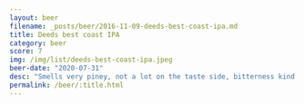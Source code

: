```yaml
---
layout: beer
filename: _posts/beer/2016-11-09-deeds-best-coast-ipa.md
title: Deeds best coast IPA
category: beer
score: 7
img: /img/list/deeds-best-coast-ipa.jpeg
beer-date: "2020-07-31"
desc: "Smells very piney, not a lot on the taste side, bitterness kind of covers it up"
permalink: /beer/:title.html
---
```

